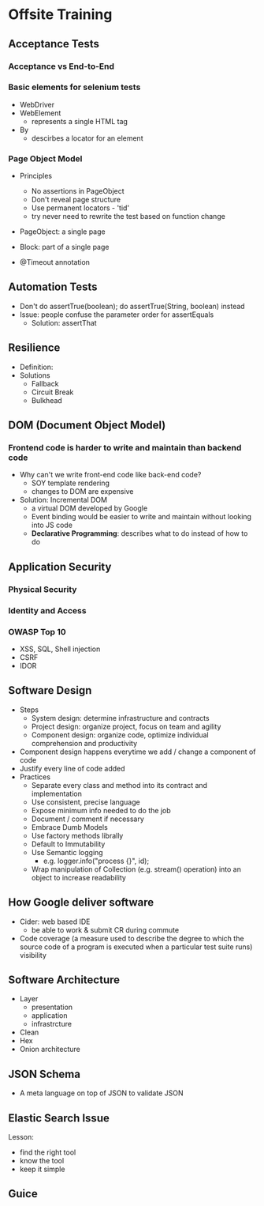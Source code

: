 # Offsite Training

## Acceptance Tests
### Acceptance vs End-to-End

### Basic elements for selenium tests
- WebDriver
- WebElement
	- represents a single HTML tag
- By
	- descirbes a locator for an element

### Page Object Model
- Principles
	- No assertions in PageObject
	- Don't reveal page structure
	- Use permanent locators - 'tid'
	- try never need to rewrite the test based on function change
- PageObject: a single page 
- Block: part of a single page

- @Timeout annotation


## Automation Tests
- Don't do assertTrue(boolean); do assertTrue(String, boolean) instead
- Issue: people confuse the parameter order for assertEquals
	- Solution: assertThat

## Resilience
- Definition: 
- Solutions
	- Fallback
	- Circuit Break
	- Bulkhead

## DOM (Document Object Model)
### Frontend code is harder to write and maintain than backend code
- Why can't we write front-end code like back-end code?
	- SOY template rendering
	- changes to DOM are expensive
- Solution: Incremental DOM
	- a virtual DOM developed by Google
	- Event binding would be easier to write and maintain without looking into JS code
	- **Declarative Programming**: describes what to do instead of how to do

## Application Security
### Physical Security
### Identity and Access
### OWASP Top 10
- XSS, SQL, Shell injection
- CSRF
- IDOR

## Software Design
- Steps
	- System design: determine infrastructure and contracts
	- Project design: organize project, focus on team and agility
	- Component design: organize code, optimize individual comprehension and productivity
- Component design happens everytime we add / change a component of code
- Justify every line of code added
- Practices
	- Separate every class and method into its contract and implementation
	- Use consistent, precise language
	- Expose minimum info needed to do the job
	- Document / comment if necessary
	- Embrace Dumb Models
	- Use factory methods librally
	- Default to Immutability
	- Use Semantic logging
		- e.g. logger.info("process {}", id);
	- Wrap manipulation of Collection (e.g. stream() operation) into an object to increase readability

## How Google deliver software
- Cider: web based IDE
	- be able to work & submit CR during commute
- Code coverage (a measure used to describe the degree to which the source code of a program is executed when a particular test suite runs) visibility

## Software Architecture
- Layer
	- presentation
	- application
	- infrastrcture
- Clean 
- Hex
- Onion architecture

## JSON Schema
- A meta language on top of JSON to validate JSON

## Elastic Search Issue
Lesson:
- find the right tool
- know the tool
- keep it simple

## Guice